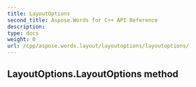 ```yaml
---
title: LayoutOptions
second_title: Aspose.Words for C++ API Reference
description: 
type: docs
weight: 0
url: /cpp/aspose.words.layout/layoutoptions/layoutoptions/
---
```

## LayoutOptions.LayoutOptions method




